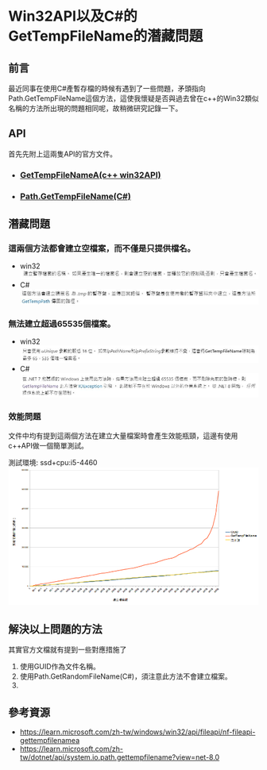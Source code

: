 # Win32API以及C#的GetTempFileName的潛藏問題

## 前言
最近同事在使用C#產暫存檔的時候有遇到了一些問題，矛頭指向Path.GetTempFileName這個方法，這使我懷疑是否與過去曾在c++的Win32類似名稱的方法所出現的問題相同呢，故稍微研究記錄一下。

## API
首先先附上這兩隻API的官方文件。
* ### [GetTempFileNameA(c++ win32API)](https://learn.microsoft.com/zh-tw/windows/win32/api/fileapi/nf-fileapi-gettempfilenamea)
* ### [Path.GetTempFileName(C#)](https://learn.microsoft.com/zh-tw/dotnet/api/system.io.path.gettempfilename?view=net-8.0)

## 潛藏問題
### 這兩個方法都會建立空檔案，而不僅是只提供檔名。
   * win32 ![cppCreateFile.JPG](cppCreateFile.JPG)
   * C# ![CSharpCreateFile.JPG](CSharpCreateFile.JPG)
### 無法建立超過65535個檔案。
   * win32 ![cpp65535limit.JPG](cpp65535limit.JPG)
   * C# ![CSharp65535limit.JPG](CSharp65535limit.JPG)
### 效能問題
   文件中均有提到這兩個方法在建立大量檔案時會產生效能瓶頸，這邊有使用c++API做一個簡單測試。

   測試環境: ssd+cpu:i5-4460
   ![Benchmark.png](Benchmark.png)

## 解決以上問題的方法
其實官方文檔就有提到一些對應措施了
1. 使用GUID作為文件名稱。
2. 使用Path.GetRandomFileName(C#)，須注意此方法不會建立檔案。
3. 
## 參考資源
* https://learn.microsoft.com/zh-tw/windows/win32/api/fileapi/nf-fileapi-gettempfilenamea
* https://learn.microsoft.com/zh-tw/dotnet/api/system.io.path.gettempfilename?view=net-8.0